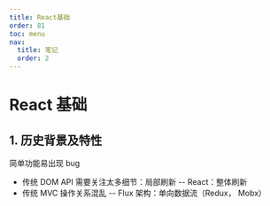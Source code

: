 ```yaml
---
title: React基础
order: 81
toc: menu
nav:
  title: 笔记
  order: 2
---
```


# React 基础

## 1. 历史背景及特性

简单功能易出现 bug

- 传统 DOM API 需要关注太多细节：局部刷新 -- React：整体刷新
- 传统 MVC 操作关系混乱 -- Flux 架构：单向数据流（Redux， Mobx）
